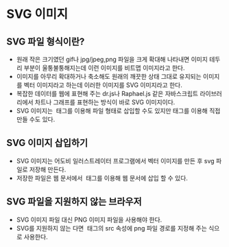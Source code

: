 # SVG 이미지

## SVG 파일 형식이란?

- 원래 작은 크기였던 gif나 jpg/jpeg,png 파일을 크게 확대해 나타내면 이미지 테두리 부분이 울퉁불퉁해지는데 이런 이미지를 비트맵 이미지라고 한다.
- 이미지를 아무리 확대하거나 축소해도 원래의 깨끗한 상태 그대로 유지되는 이미지를 벡터 이미지라고 하는데 이러한 이미지를 SVG 이미지라고 한다.
- 복잡한 데이터를 웹에 표현해 주는 dr.js나 Raphael.js 같은 자바스크립트 라이브러리에서 차트나 그래프를 표현하는 방식이 바로 SVG 이미지이다.
- SVG 이미지는 <img> 태그를 이용해 파일 형태로 삽입할 수도 있지만 태그를 이용해 직접 만들 수도 있다.

## SVG 이미지 삽입하기

- SVG 이미지는 어도비 일러스트레이터 프로그램에서 벡터 이미지를 만든 후 svg 파일로 저장해 만든다.
- 저장한 파일은 웹 문서에서 <img> 태그를 이용해 웹 문서에 삽입 할 수 있다.

## SVG 파일을 지원하지 않는 브라우저

- SVG 이미지 파일 대신 PNG 이미지 파일을 사용해야 한다.
- SVG를 지원하지 않는 다면 <img> 태그의 src 속성에 png 파일 경로를 지정해 주는 식으로 사용한다.